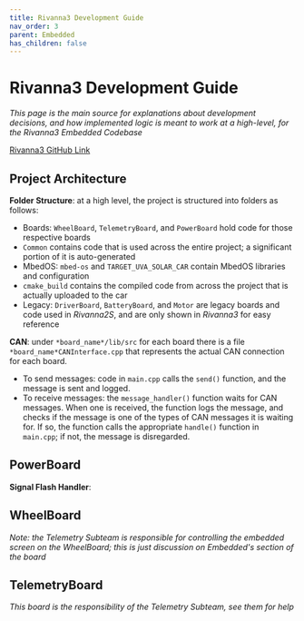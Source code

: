 ```yaml
---
title: Rivanna3 Development Guide
nav_order: 3
parent: Embedded
has_children: false
---
```


# Rivanna3 Development Guide

*This page is the main source for explanations about development decisions, and how implemented logic is meant to work at a high-level, for the Rivanna3 Embedded Codebase*

[Rivanna3 GitHub Link](https://github.com/solarcaratuva/Rivanna3)

## Project Architecture

**Folder Structure**: at a high level, the project is structured into folders as follows:
- Boards: `WheelBoard`, `TelemetryBoard`, and `PowerBoard` hold code for those respective boards
- `Common` contains code that is used across the entire project; a significant portion of it is auto-generated
- MbedOS: `mbed-os` and `TARGET_UVA_SOLAR_CAR` contain MbedOS libraries and configuration
- `cmake_build` contains the compiled code from across the project that is actually uploaded to the car
- Legacy: `DriverBoard`, `BatteryBoard`, and `Motor` are legacy boards and code used in *Rivanna2S*, and are only shown in *Rivanna3* for easy reference

**CAN**: under `*board_name*/lib/src` for each board there is a file `*board_name*CANInterface.cpp` that represents the actual CAN connection for each board.
- To send messages: code in `main.cpp` calls the `send()` function, and the message is sent and logged.
- To receive messages: the `message_handler()` function waits for CAN messages. When one is received, the function logs the message, and checks if the message is one of the types of CAN messages it is waiting for. If so, the function calls the appropriate `handle()` function in `main.cpp`; if not, the message is disregarded.

## PowerBoard

**Signal Flash Handler**:


## WheelBoard
*Note: the Telemetry Subteam is responsible for controlling the embedded screen on the WheelBoard; this is just discussion on Embedded's section of the board*


## TelemetryBoard
*This board is the responsibility of the Telemetry Subteam, see them for help*